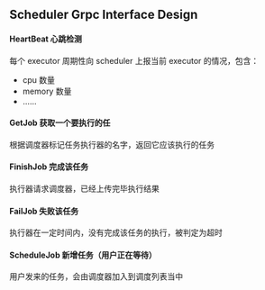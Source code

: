## Scheduler Grpc Interface Design


#### HeartBeat 心跳检测

每个 executor 周期性向 scheduler 上报当前 executor 的情况，包含：
- cpu 数量
- memory 数量
- ……

#### GetJob 获取一个要执行的任

根据调度器标记任务执行器的名字，返回它应该执行的任务

#### FinishJob 完成该任务

执行器请求调度器，已经上传完毕执行结果

#### FailJob 失败该任务

执行器在一定时间内，没有完成该任务的执行，被判定为超时

#### ScheduleJob 新增任务（用户正在等待）

用户发来的任务，会由调度器加入到调度列表当中
